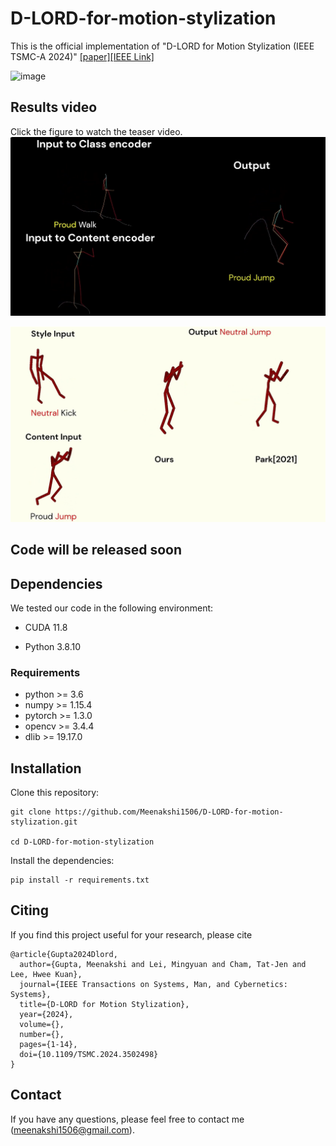 # D-LORD-for-motion-stylization
This is the official implementation of "D-LORD for Motion Stylization (IEEE TSMC-A  2024)" [[paper]](https://arxiv.org/abs/2412.04097)[[IEEE Link]](https://doi.org/10.1109/TSMC.2024.3502498)

![image](https://github.com/user-attachments/assets/a59c18e7-cc5e-40f8-8739-a3b669bb552d)

## Results video
Click the figure to watch the teaser video. \
[![Result](./Images/Results.png)](https://www.youtube.com/watch?v=7UtNGZjqmzI&t=12s)

[![Result](./Images/Comparison_results.png)](https://www.youtube.com/watch?v=3u4qLg8hqWM)

## Code will be released soon

## Dependencies

We tested our code in the following environment:

- CUDA 11.8

- Python 3.8.10

### Requirements
* python >= 3.6
* numpy >= 1.15.4
* pytorch >= 1.3.0
* opencv >= 3.4.4
* dlib >= 19.17.0

## Installation
Clone this repository:
```
git clone https://github.com/Meenakshi1506/D-LORD-for-motion-stylization.git

cd D-LORD-for-motion-stylization
```
Install the dependencies:
```
pip install -r requirements.txt
``` 
  
## Citing
If you find this project useful for your research, please cite
```
@article{Gupta2024Dlord,
  author={Gupta, Meenakshi and Lei, Mingyuan and Cham, Tat-Jen and Lee, Hwee Kuan},
  journal={IEEE Transactions on Systems, Man, and Cybernetics: Systems}, 
  title={D-LORD for Motion Stylization}, 
  year={2024},
  volume={},
  number={},
  pages={1-14},
  doi={10.1109/TSMC.2024.3502498}
}
```


<!--
## Acknowledgements
This repository contains code snippets of the following projects: \
https://theorangeduck.com/page/deep-learning-framework-character-motion-synthesis-and-editing
https://github.com/yysijie/st-gcn \
https://github.com/clovaai/stargan-v2 \
https://github.com/DeepMotionEditing/deep-motion-editing

## License
This work is licensed under the terms of the MIT license.
--->

## Contact
If you have any questions, please feel free to contact me (meenakshi1506@gmail.com).
